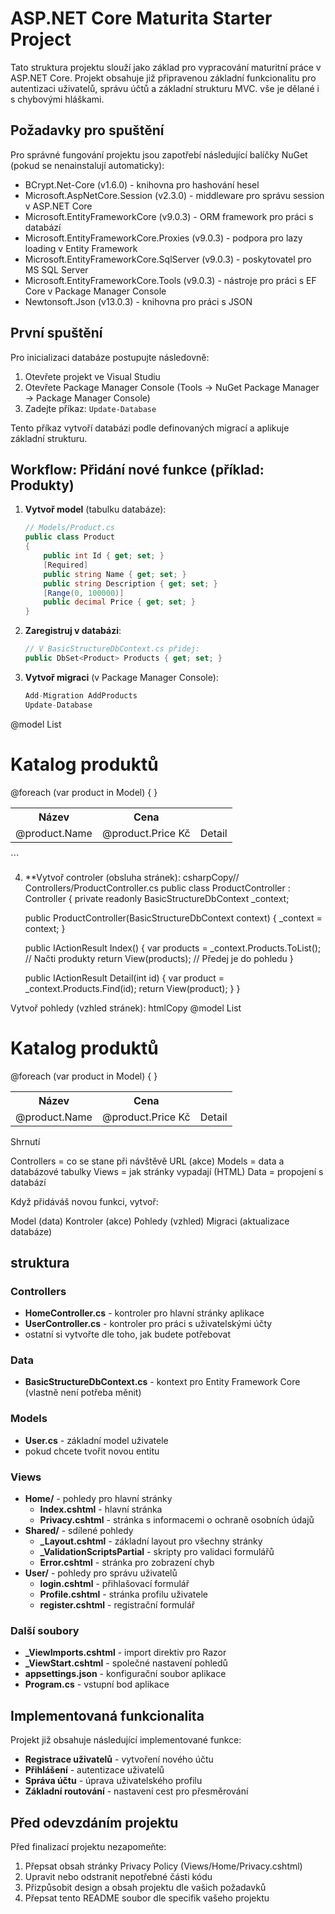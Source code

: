 # ASP.NET Core Maturita Starter Project

Tato struktura projektu slouží jako základ pro vypracování maturitní práce v ASP.NET Core. Projekt obsahuje již připravenou základní funkcionalitu pro autentizaci uživatelů, správu účtů a základní strukturu MVC. vše je dělané i s chybovými hláškami.

## Požadavky pro spuštění

Pro správné fungování projektu jsou zapotřebí následující balíčky NuGet (pokud se nenainstalují automaticky):

- BCrypt.Net-Core (v1.6.0) - knihovna pro hashování hesel
- Microsoft.AspNetCore.Session (v2.3.0) - middleware pro správu session v ASP.NET Core
- Microsoft.EntityFrameworkCore (v9.0.3) - ORM framework pro práci s databází
- Microsoft.EntityFrameworkCore.Proxies (v9.0.3) - podpora pro lazy loading v Entity Framework
- Microsoft.EntityFrameworkCore.SqlServer (v9.0.3) - poskytovatel pro MS SQL Server
- Microsoft.EntityFrameworkCore.Tools (v9.0.3) - nástroje pro práci s EF Core v Package Manager Console
- Newtonsoft.Json (v13.0.3) - knihovna pro práci s JSON

## První spuštění

Pro inicializaci databáze postupujte následovně:

1. Otevřete projekt ve Visual Studiu
2. Otevřete Package Manager Console (Tools → NuGet Package Manager → Package Manager Console)
3. Zadejte příkaz: `Update-Database`

Tento příkaz vytvoří databázi podle definovaných migrací a aplikuje základní strukturu.

## Workflow: Přidání nové funkce (příklad: Produkty)

1. **Vytvoř model** (tabulku databáze):
   ```csharp
   // Models/Product.cs
   public class Product
   {
       public int Id { get; set; }
       [Required]
       public string Name { get; set; }
       public string Description { get; set; }
       [Range(0, 100000)]
       public decimal Price { get; set; }
   }
   ```

2. **Zaregistruj v databázi**:
   ```csharp
   // V BasicStructureDbContext.cs přidej:
   public DbSet<Product> Products { get; set; }
   ```

3. **Vytvoř migraci** (v Package Manager Console):
   ```csharp
   Add-Migration AddProducts
   Update-Database

<!-- Views/Product/Index.cshtml -->
@model List<Product>

<h1>Katalog produktů</h1>

<table class="table">
    <tr>
        <th>Název</th>
        <th>Cena</th>
        <th></th>
    </tr>
    @foreach (var product in Model)
    {
        <tr>
            <td>@product.Name</td>
            <td>@product.Price Kč</td>
            <td>
                <a asp-action="Detail" asp-route-id="@product.Id">Detail</a>
            </td>
        </tr>
    }
</table>
```

4. **Vytvoř controler (obsluha stránek):
csharpCopy// Controllers/ProductController.cs
public class ProductController : Controller
{
    private readonly BasicStructureDbContext _context;
    
    public ProductController(BasicStructureDbContext context)
    {
        _context = context;
    }
    
    public IActionResult Index()
    {
        var products = _context.Products.ToList(); // Načti produkty
        return View(products); // Předej je do pohledu
    }
    
    public IActionResult Detail(int id)
    {
        var product = _context.Products.Find(id);
        return View(product);
    }
}

Vytvoř pohledy (vzhled stránek):
htmlCopy<!-- Views/Product/Index.cshtml -->
@model List<Product>

<h1>Katalog produktů</h1>

<table class="table">
    <tr>
        <th>Název</th>
        <th>Cena</th>
        <th></th>
    </tr>
    @foreach (var product in Model)
    {
        <tr>
            <td>@product.Name</td>
            <td>@product.Price Kč</td>
            <td>
                <a asp-action="Detail" asp-route-id="@product.Id">Detail</a>
            </td>
        </tr>
    }
</table>


Shrnutí

Controllers = co se stane při návštěvě URL (akce)
Models = data a databázové tabulky
Views = jak stránky vypadají (HTML)
Data = propojení s databází

Když přidáváš novou funkci, vytvoř:

Model (data)
Kontroler (akce)
Pohledy (vzhled)
Migraci (aktualizace databáze)

## struktura 
### Controllers
- **HomeController.cs** - kontroler pro hlavní stránky aplikace
- **UserController.cs** - kontroler pro práci s uživatelskými účty
- ostatní si vytvořte dle toho, jak budete potřebovat

### Data
- **BasicStructureDbContext.cs** - kontext pro Entity Framework Core (vlastně není potřeba měnit)

### Models
- **User.cs** - základní model uživatele
- pokud chcete tvořit novou entitu 

### Views
- **Home/** - pohledy pro hlavní stránky
  - **Index.cshtml** - hlavní stránka
  - **Privacy.cshtml** - stránka s informacemi o ochraně osobních údajů
- **Shared/** - sdílené pohledy
  - **_Layout.cshtml** - základní layout pro všechny stránky
  - **_ValidationScriptsPartial** - skripty pro validaci formulářů
  - **Error.cshtml** - stránka pro zobrazení chyb
- **User/** - pohledy pro správu uživatelů
  - **login.cshtml** - přihlašovací formulář
  - **Profile.cshtml** - stránka profilu uživatele
  - **register.cshtml** - registrační formulář

### Další soubory
- **_ViewImports.cshtml** - import direktiv pro Razor
- **_ViewStart.cshtml** - společné nastavení pohledů
- **appsettings.json** - konfigurační soubor aplikace
- **Program.cs** - vstupní bod aplikace

## Implementovaná funkcionalita

Projekt již obsahuje následující implementované funkce:

- **Registrace uživatelů** - vytvoření nového účtu
- **Přihlášení** - autentizace uživatelů
- **Správa účtu** - úprava uživatelského profilu
- **Základní routování** - nastavení cest pro přesměrování

## Před odevzdáním projektu

Před finalizací projektu nezapomeňte:

1. Přepsat obsah stránky Privacy Policy (Views/Home/Privacy.cshtml)
2. Upravit nebo odstranit nepotřebné části kódu
3. Přizpůsobit design a obsah projektu dle vašich požadavků
4. Přepsat tento README soubor dle specifik vašeho projektu
